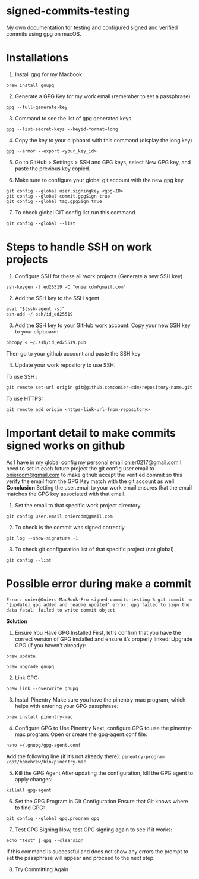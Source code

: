 # signed-commits-testing

My own documentation for testing and configured signed and verified commits using gpg on macOS.

# Installations

1. Install gpg for my Macbook

```
brew install gnupg
```

2. Generate a GPG Key for my work email (remember to set a passphrase)

```
gpg --full-generate-key
```

3. Command to see the list of gpg generated keys

```
gpg --list-secret-keys --keyid-format=long
```

4. Copy the key to your clipboard with this command (display the long key)

```
gpg --armor --export <your_key_id>
```

5. Go to GitHub > Settings > SSH and GPG keys, select New GPG key, and paste the previous key copied.

6. Make sure to configure your global git account with the new gpg key

```
git config --global user.signingkey <gpg-ID>
git config --global commit.gpgSign true
git config --global tag.gpgSign true
```

7. To check global GIT config list run this command

```
git config --global --list
```

# Steps to handle SSH on work projects

1. Configure SSH for these all work projects (Generate a new SSH key)

```
ssh-keygen -t ed25519 -C "oniercdm@gmail.com"
```

2. Add the SSH key to the SSH agent

```
eval "$(ssh-agent -s)"
ssh-add ~/.ssh/id_ed25519
```

3. Add the SSH key to your GitHub work account: Copy your new SSH key to your clipboard:

```
pbcopy < ~/.ssh/id_ed25519.pub
```

Then go to your github account and paste the SSH key

4. Update your work repository to use SSH:

To use SSH :

```
git remote set-url origin git@github.com:onier-cdm/repository-name.git
```

To use HTTPS:

```
git remote add origin <https-link-url-from-repository>
```

# Important detail to make commits signed works on github

As I have in my global config my personal email onier0217@gmail.com I need to set in each future project the git config user.email to oniercdm@gmail.com to make github accept the verified commit so this verify the email from the GPG Key match with the git account as well.
**Conclusion** Setting the user.email to your work email ensures that the email matches the GPG key associated with that email.

1. Set the email to that specific work project directory

```
git config user.email oniercdm@gmail.com
```

2. To check is the commit was signed correctly

```
git log --show-signature -1
```

3. To check git configuration list of that specific project (not global)

```
git config --list
```

# Possible error during make a commit

`Error: onier@Oniers-MacBook-Pro signed-commits-testing % git commit -m "[update] gpg added and readme updated"
error: gpg failed to sign the data
fatal: failed to write commit object`

**Solution**

1. Ensure You Have GPG Installed
   First, let's confirm that you have the correct version of GPG installed and ensure it’s properly linked:
   Upgrade GPG (if you haven't already):

```
brew update
```

```
brew upgrade gnupg
```

2. Link GPG:

```
brew link --overwrite gnupg
```

3. Install Pinentry
   Make sure you have the pinentry-mac program, which helps with entering your GPG passphrase:

```
brew install pinentry-mac
```

4. Configure GPG to Use Pinentry
   Next, configure GPG to use the pinentry-mac program:
   Open or create the gpg-agent.conf file:

```
nano ~/.gnupg/gpg-agent.conf
```

Add the following line (if it’s not already there):
`pinentry-program /opt/homebrew/bin/pinentry-mac`

5. Kill the GPG Agent
   After updating the configuration, kill the GPG agent to apply changes:

```
killall gpg-agent
```

6. Set the GPG Program in Git Configuration
   Ensure that Git knows where to find GPG:

```
git config --global gpg.program gpg
```

7. Test GPG Signing
   Now, test GPG signing again to see if it works:

```
echo "test" | gpg --clearsign
```

If this command is successful and does not show any errors the prompt to set the passphrase will appear and proceed to the next step.

8. Try Committing Again
